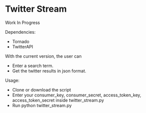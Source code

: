 Twitter Stream
==============

Work In Progress

Dependencies:
* Tornado
* TwitterAPI

With the current version, the user can
* Enter a search term.
* Get the twitter results in json format.

Usage:
* Clone or download the script
* Enter your consumer_key, consumer_secret, access_token_key, access_token_secret inside twitter_stream.py
* Run python twitter_stream.py